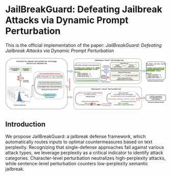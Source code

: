 # JailBreakGuard: Defeating Jailbreak Attacks via Dynamic Prompt Perturbation

This is the official implementation of the paper: *JailBreakGuard: Defeating Jailbreak Attacks via Dynamic Prompt Perturbation*

![项目总体框架图v9](assets/项目总体框架图v9.jpg)

## Introduction

 We propose JailBreakGuard: a jailbreak defense framework, which automatically routes inputs to optimal countermeasures based on text perplexity. Recognizing that single-defense approaches fail against various attack types, we leverage perplexity as a critical indicator to identify attack categories. Character-level perturbation neutralizes high-perplexity attacks, while sentence-level perturbation counters low-perplexity semantic jailbreak. 